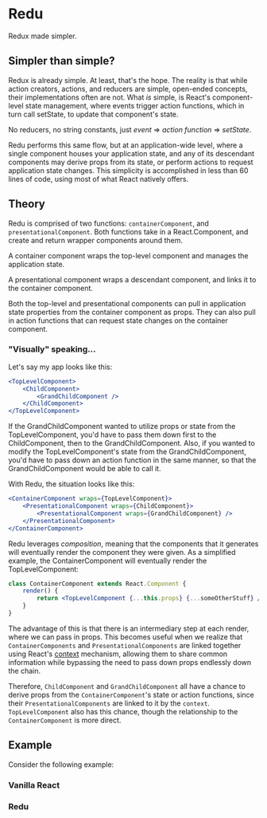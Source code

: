 # Redu
Redux made simpler.

## Simpler than simple?
Redux is already simple.  At least, that's the hope.  The reality is that while action creators, actions, and reducers 
are simple, open-ended concepts, their implementations often are not.  What _is_ simple, is React's component-level state 
management, where events trigger action functions, which in turn call setState, to update that component's state.  

No reducers, no string constants, just _event_ => _action function_ => _setState_.

Redu performs this same flow, but at an application-wide level, where a single component houses your application 
state, and any of its descendant components may derive props from its state, or perform actions to request 
application state changes.  This simplicity is accomplished in less than 60 lines of code, using most of what React 
natively offers.

## Theory
Redu is comprised of two functions: `containerComponent`, and `presentationalComponent`.
Both functions take in a React.Component, and create and return wrapper components around them.

A container component wraps the top-level component and manages the application state.

A presentational component wraps a descendant component, and links it to the container component.

Both the top-level and presentational components can pull in application state properties from the container component as props.
They can also pull in action functions that can request state changes on the container component.

### "Visually" speaking...

Let's say my app looks like this:
```jsx harmony
<TopLevelComponent>
    <ChildComponent>
        <GrandChildComponent />
    </ChildComponent>
</TopLevelComponent>
```
If the GrandChildComponent wanted to utilize props or state from the TopLevelComponent, you'd have to pass them down
first to the ChildComponent, then to the GrandChildComponent. Also, if you wanted to modify the TopLevelComponent's
state from the GrandChildComponent, you'd have to pass down an action function in the same manner, so that the 
GrandChildComponent would be able to call it.

With Redu, the situation looks like this:
```jsx harmony
<ContainerComponent wraps={TopLevelComponent}>
    <PresentationalComponent wraps={ChildComponent}>
        <PresentationalComponent wraps={GrandChildComponent} />
    </PresentationalComponent>
</ContainerComponent>
```
Redu leverages _composition_, meaning that the components that it generates will eventually render the component they were given.
As a simplified example, the ContainerComponent will eventually render the TopLevelComponent:
```jsx harmony
class ContainerComponent extends React.Component {
    render() {
        return <TopLevelComponent {...this.props} {...someOtherStuff} />
    }
}
```
The advantage of this is that there is an intermediary step at each render, where we can pass in props. This becomes useful
when we realize that `ContainerComponents` and `PresentationalComponents` are linked together using React's
[context](https://facebook.github.io/react/docs/context.html#how-to-use-context) mechanism, allowing them to share common information while 
bypassing the need to pass down props endlessly down the chain. 

Therefore, `ChildComponent` and `GrandChildComponent` all have a chance to derive props
from the `ContainerComponent`'s state or action functions, since their `PresentationalComponents` are linked to it by the `context`.
`TopLevelComponent` also has this chance, though the relationship to the `ContainerComponent` is more direct.

## Example
Consider the following example:
### Vanilla React

### Redu
